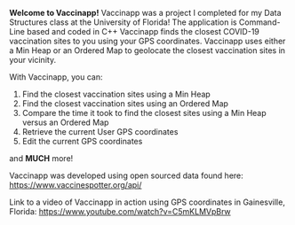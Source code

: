 **Welcome to Vaccinapp!**
Vaccinapp was a project I completed for my Data Structures class at the University of Florida! The application is Command-Line based and coded in C++
Vaccinapp finds the closest COVID-19 vaccination sites to you using your GPS coordinates. Vaccinapp uses either a Min Heap or an Ordered Map to geolocate the closest vaccination sites in your vicinity.

With Vaccinapp, you can:
1. Find the closest vaccination sites using a Min Heap
2. Find the closest vaccination sites using an Ordered Map
3. Compare the time it took to find the closest sites using a Min Heap versus an Ordered Map
4. Retrieve the current User GPS coordinates
5. Edit the current GPS coordinates

and **MUCH** more!


Vaccinapp was developed using open sourced data found here: https://www.vaccinespotter.org/api/

Link to a video of Vaccinapp in action using GPS coordinates in Gainesville, Florida: https://www.youtube.com/watch?v=C5mKLMVpBrw
